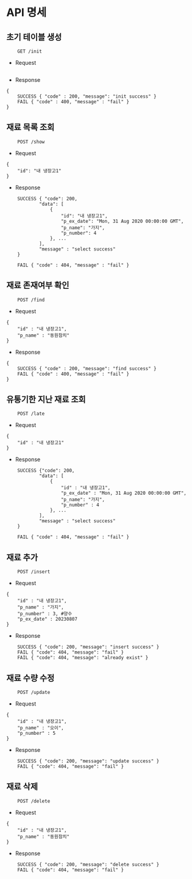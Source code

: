 API 명세
=
초기 테이블 생성
-
``` 
    GET /init
```
- Request
```
```
- Response
```
{
    SUCCESS { "code" : 200, "message": "init success" }
    FAIL { "code" : 400, "message" : "fail" }
}
```

재료 목록 조회
-
```
    POST /show
```
- Request
```
{
    "id": "내 냉장고1"
}
```
- Response
```
    SUCCESS { "code": 200,
            "data": [
                {
                    "id": "내 냉장고1",
                    "p_ex_date": "Mon, 31 Aug 2020 00:00:00 GMT",
                    "p_name": "가지",
                    "p_number": 4
                }, ...
            ],
            "message" : "select success"
    }

    FAIL { "code" : 404, "message" : "fail" }
```
재료 존재여부 확인
-
``` 
    POST /find
```
- Request
```
{
    "id" : "내 냉장고1",
    "p_name" : "동원참치"
}
```
- Response
```
{
    SUCCESS { "code" : 200, "message": "find success" }
    FAIL { "code" : 400, "message" : "fail" }
}
```

유통기한 지난 재료 조회
-
```
    POST /late
```
- Request
```
{
    "id" : "내 냉장고1"
}
```
- Response
```
    SUCCESS {"code": 200,
            "data": [
                {
                    "id" : "내 냉장고1",
                    "p_ex_date" : "Mon, 31 Aug 2020 00:00:00 GMT",
                    "p_name": "가지",
                    "p_number" : 4
                }, ...
            ],
            "message" : "select success"
    }

    FAIL { "code" : 404, "message" : "fail" }
```

재료 추가
-
```
    POST /insert
```
- Request
```
{
    "id" : "내 냉장고1",
    "p_name" : "가지",
    "p_number" : 3, #양수
    "p_ex_date" : 20230807
}
```
- Response
```
    SUCCESS { "code": 200, "message": "insert success" }
    FAIL { "code": 404, "message": "fail" }
    FAIL { "code": 404, "message": "already exist" }
```
재료 수량 수정
-
```
    POST /update
```
- Request
```
{
    "id" : "내 냉장고1",
    "p_name" : "오이",
    "p_number" : 5
}
```
- Response
```
    SUCCESS { "code": 200, "message": "update success" }
    FAIL { "code": 404, "message": "fail" }
```
재료 삭제
-
```
    POST /delete
```
- Request
```
{
    "id" : "내 냉장고1",
    "p_name" : "동원참치"
}
```
- Response
```
    SUCCESS { "code": 200, "message": "delete success" }
    FAIL { "code": 404, "message": "fail" }
```